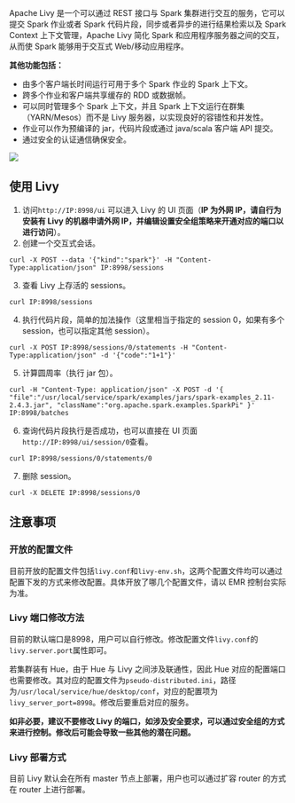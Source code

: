 Apache Livy 是一个可以通过 REST 接口与 Spark 集群进行交互的服务，它可以提交 Spark 作业或者 Spark 代码片段，同步或者异步的进行结果检索以及 Spark Context 上下文管理，Apache Livy 简化 Spark 和应用程序服务器之间的交互，从而使 Spark 能够用于交互式 Web/移动应用程序。

**其他功能包括：**
- 由多个客户端长时间运行可用于多个 Spark 作业的 Spark 上下文。
- 跨多个作业和客户端共享缓存的 RDD 或数据帧。
- 可以同时管理多个 Spark 上下文，并且 Spark 上下文运行在群集（YARN/Mesos）而不是 Livy 服务器，以实现良好的容错性和并发性。
- 作业可以作为预编译的 jar，代码片段或通过 java/scala 客户端 API 提交。
- 通过安全的认证通信确保安全。

![](https://main.qcloudimg.com/raw/4dc71e49b36d1790760e97cdd54543b6.png)

## 使用 Livy
1. 访问`http://IP:8998/ui` 可以进入 Livy 的 UI 页面（**IP 为外网 IP，请自行为安装有 Livy 的机器申请外网 IP，并编辑设置安全组策略来开通对应的端口以进行访问**）。
2. 创建一个交互式会话。
```
curl -X POST --data '{"kind":"spark"}' -H "Content-Type:application/json" IP:8998/sessions
```
3. 查看 Livy 上存活的 sessions。
```
curl IP:8998/sessions
```
4. 执行代码片段，简单的加法操作（这里相当于指定的 session 0，如果有多个 session，也可以指定其他 session）。
```
curl -X POST IP:8998/sessions/0/statements -H "Content-Type:application/json" -d '{"code":"1+1"}'
```
5. 计算圆周率（执行 jar 包）。
```
curl -H "Content-Type: application/json" -X POST -d '{ "file":"/usr/local/service/spark/examples/jars/spark-examples_2.11-2.4.3.jar", "className":"org.apache.spark.examples.SparkPi" }' IP:8998/batches
```
6. 查询代码片段执行是否成功，也可以直接在 UI 页面`http://IP:8998/ui/session/0`查看。
```
curl IP:8998/sessions/0/statements/0
```
7. 删除 session。
```
curl -X DELETE IP:8998/sessions/0
```

## 注意事项
###  开放的配置文件
目前开放的配置文件包括`livy.conf`和`livy-env.sh`，这两个配置文件均可以通过配置下发的方式来修改配置。具体开放了哪几个配置文件，请以 EMR 控制台实际为准。

### Livy 端口修改方法
目前的默认端口是8998，用户可以自行修改。修改配置文件`livy.conf`的`livy.server.port`属性即可。

若集群装有 Hue，由于 Hue 与 Livy 之间涉及联通性，因此 Hue 对应的配置端口也需要修改。其对应的配置文件为`pseudo-distributed.ini`，路径为`/usr/local/service/hue/desktop/conf`，对应的配置项为 `livy_server_port=8998`。修改后要重启对应的服务。

**如非必要，建议不要修改 Livy 的端口，如涉及安全要求，可以通过安全组的方式来进行控制。修改后可能会导致一些其他的潜在问题。**

### Livy 部署方式
目前 Livy 默认会在所有 master 节点上部署，用户也可以通过扩容 router 的方式在 router 上进行部署。
